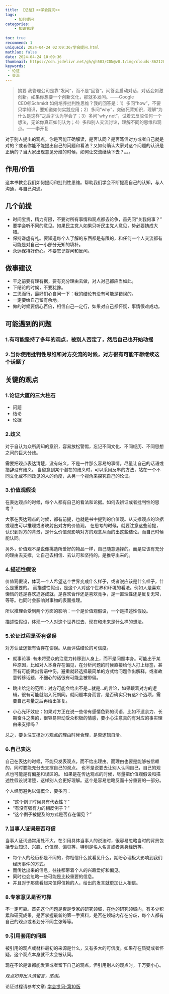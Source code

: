 ```yaml
---
title: 【总结】<<学会提问>>
tags:
    - 如何提问
categories:
    - 知识管理
        
toc: true
recommend: 1
uniqueId: 2024-04-24 02:09:36/学会提问.html
mathJax: false
date: 2024-04-24 10:09:36
thumbnail: https://cdn.jsdelivr.net/gh/gh503/CDN@v0.1/img/clouds-8621202.jpg
keywords:
 - 论证
 - 交流
---
```

> 摘要
我管理公司是靠“发问”，而不是“回答”。问答会启动对话，对话会刺激创新。如果你想要一个创新文化，那就多发问。——Google CEO@Schmidt
如何培养批判性思维？我的回答是：1）多问“how”，不要只学知识，要知道如何实践应用；2）多问“why”，突破死背知识，理解“为什么是这样”之后才认为学会了；3）多问“why not”，试着去反驳任何一个想法，无论你真正如何认为；4）多和别人交流讨论，理解不同的思维和观点。——李开复

对于别人提出的观点，你是否能正确解读，是否认同？是否笃信对方或者自己就是对的？或者你能不能提出自己的问题和看法？又如何确认大家对这个问题的认识是正确的？当大家出现意见分歧的时候，如何让交流继续下去？。。。
<!-- more -->
## 作用/价值
这本书教会我们如何提问和批判性思维。帮助我们学会不断提高自己的认知，与人沟通，与自己沟通。

## 几个前提
- 时间宝贵，精力有限，不要对所有事情和观点都去论争，首先问“关我何事？”
- 要学会听不同的意见。如果民主党人如果只听民主党人意见，势必要铸成大错。
- 保持谦虚有礼。要知道每个人了解的东西都是有限的，和任何一个人交流都有可能是对自己一小部分无知的填补。
- 永远保持好奇心。不要忘记提问和反问。

## 做事建议
- 干之前要有理有据，要有充分理由去做，对人对己都应当如此。
- 下结论的时候，不要犹豫。
- 三思而行，最好扪心自问一下：我的结论有没有可能是错误的。
- 一定要给自己留有余地。
- 做的时候要信心百倍，相信自己一定行，如果对自己都怀疑，事情很难成功。

## 可能遇到的问题
### 1.有可能坚持了多年的观点，被别人否定了，然后自己也开始动摇

### 2.当你使用批判性思维和对方交流的时候，对方很有可能不想继续这个话题了

## 关键的观点
### 1.论证大厦的三大柱石
- 问题
- 结论
- 论据

### 2.歧义
对于自认为众所周知的意识，容易放松警惕，忘记不同文化、不同经历、不同思想之间的巨大分歧。

需要把观点表达清楚，没有歧义，不是一件那么容易的事情。尽量让自己的话语或措辞没有歧义。
当留意到某个潜在的歧义时，可以采用反串的方法，站在一个不同文化或不同政见的人的角度，从另一个视角来探究自己的论证。

### 3.价值观假设
在表达观点的时候，每个人都有自己的看法和论据。如何去辨证或者批判性的思考？

大家在表达观点的时候，都有前提，也就是书中提到的价值观。从支撑观点的论据或理由可以推理或者映射出对方的价值观。
在思考的时候，就要注意这些前提，认识到对方的背景，是什么价值观影响对方的观念从而的出这些结论。而自己时候能认同。

另外，价值观不是说像挑选所爱好的物品一样，自己随意选择的。而是应该有充分的理由去支撑，让自己去相信、去认可和坚持的。是推导出来的。

### 4.描述性假设
价值观假设，体现一个人希望这个世界变成什么样子，或者说应该是什么样子，什么是重要的。
而描述性假设，是这个人对这个世界和环境的看法。例如人是喜欢懒惰的还是喜欢追逐成就，是喜欢合作还是喜欢竞争，是一直理性还是反复无常，等等。也同时会影响对事物的表面推理。

所以推理会受到两个方面的影响：一个是价值观假设，一个是描述性假设。

描述性假设，体现一个人对这个世界过去、现在和未来是什么样的想法。

### 5.论证过程是否有谬误
对方认证逻辑有否存在谬误。从而评估结论的可信度。

- 就事论事:  有未将受众的注意力转移到人身上，而不是问题本身。可能出于某种原因，比如对人本身存在偏见，在分析问题的时候直接给他人打上标签，甚至有可能做出言语中伤，避重就轻选择最简单的方式给问题作出解释，或者故意转移话题，不细心的话很有可能会被带偏。

- 跳出给定的范围：对方可能会给出不是...就是...的言论，如果跟着对方的逻辑，很有可能就陷入死胡同。就问题本身而言，是否确实只有这2个选项，需要自己考量之后再给出答复。

- 小心光环效应：如果对方正在说一些带有感情色彩的词语，比如不遗余力、长期奋斗之类的，很容易带动受众积极的情感，要小心注意真的有对应的事实理由来支撑吗？

总之，要关注支撑对方观点的理由时候合理，是否逻辑自洽。

### 6.自己表达
自己在表达的时候，不能只发表观点，而不给出理由。而理由也要是能够被信赖的，同时要能充分去支撑自己的观点。
也不是说要去让别人认同自己，自己的观点也可能是有偏差和误区的。
如果是在传达观点的时候，尽量把价值观假设和描述性假设说清楚，这样别人会更好理解。这个是容易忽略反而十分重要的一部分。

个人经历避免以偏概全，要多问：
- “这个例子时候具有代表性？”
- “有没有强有力的相反例子？”
- “这个例子被提及的方式是否存在偏见？”

### 7.当事人证词是否可信
当事人证词通常用处不大。在引用具体当事人的说法时，很容易忽略当时的背景包括专业知识、兴趣、价值观、偏见等，特别是名人名言或者亲身经历等。
- 每个人的经历都是不同的，你相信什么就看见什么，期盼心理极大影响到我们经历事件的方式。
- 而传达出来的信息，往往都带着个人的兴趣爱好和偏见。
- 同时也会忽略一些可能是比较重要的信息。
- 并且对于那些看起来值得信赖的人，给出的发言就更加让人相信。

### 8.专家意见是否可靠
不一定可靠。首先这个问题是否是专家的研究领域，在他的研究领域内，有多少积累和研究成果，是否掌握最新的第一手资料，是否在领域内存在分歧，每个人都有自己的观点或者划分不同主张等等。

### 9.引用套用的问题
被引用的观点或材料最初的来源是什么，又有多大的可信度。如果存在质疑或者怀疑，这个观点本身就不太会被认同。

现在不论是谁都能发表或者留下自己的观点，但引用别人的观点时，千万要小心。


*观点如有出入请留言，感谢。*

论证过程请参考文章:
[学会提问-第10版](https://www.amazon.co.jp/%E5%AD%A6%E4%BC%9A%E6%8F%90%E9%97%AE-%E5%8E%9F%E4%B9%A6%E7%AC%AC10%E7%89%88/dp/B00AH8Z384)
